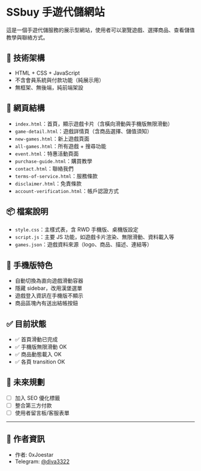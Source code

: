 # SSbuy 手遊代儲網站

這是一個手遊代儲服務的展示型網站，使用者可以瀏覽遊戲、選擇商品、查看儲值教學與聯絡方式。

## 🔧 技術架構

- HTML + CSS + JavaScript
- 不含會員系統與付款功能（純展示用）
- 無框架、無後端，純前端架設

## 📁 網頁結構

- `index.html`：首頁，顯示遊戲卡片（含橫向滑動與手機版無限滑動）
- `game-detail.html`：遊戲詳情頁（含商品選擇、儲值須知）
- `new-games.html`：新上遊戲頁面
- `all-games.html`：所有遊戲 + 搜尋功能
- `event.html`：特惠活動頁面
- `purchase-guide.html`：購買教學
- `contact.html`：聯絡我們
- `terms-of-service.html`：服務條款
- `disclaimer.html`：免責條款
- `account-verification.html`：帳戶認證方式

## 📦 檔案說明

- `style.css`：主樣式表，含 RWD 手機版、桌機版設定
- `script.js`：主要 JS 功能，如遊戲卡片渲染、無限滑動、資料載入等
- `games.json`：遊戲資料來源（logo、商品、描述、連結等）

## 📱 手機版特色

- 自動切換為直向遊戲滑動容器
- 隱藏 sidebar，改用漢堡選單
- 遊戲登入資訊在手機版不顯示
- 商品區塊內有送出結帳按鈕

## ✅ 目前狀態

- ✅ 首頁滑動已完成
- ✅ 手機版無限滑動 OK
- ✅ 商品動態載入 OK
- ✅ 各頁 transition OK

## 📌 未來規劃

- [ ] 加入 SEO 優化標籤
- [ ] 整合第三方付款
- [ ] 使用者留言板/客服表單

---

## 👤 作者資訊

- 作者: 0xJoestar  
- Telegram: [@diva3322](https://t.me/diva3322)
